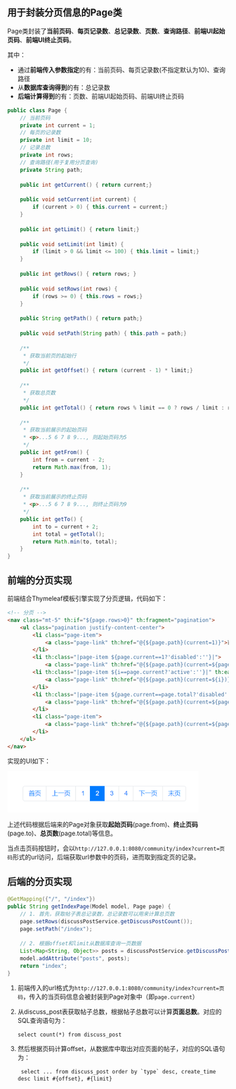 ## 用于封装分页信息的Page类

Page类封装了**当前页码**、**每页记录数**、**总记录数**、**页数**、**查询路径**、**前端UI起始页码**、**前端UI终止页码**。

其中：

- 通过**前端传入参数指定**的有：当前页码、每页记录数(不指定默认为10)、查询路径
- 从**数据库查询得到**的有：总记录数
- **后端计算得到**的有：页数、前端UI起始页码、前端UI终止页码

```java
public class Page {
    // 当前页码
    private int current = 1;
    // 每页的记录数
    private int limit = 10;
    // 记录总数
    private int rows;
    // 查询路径(用于复用分页查询)
    private String path;

    public int getCurrent() { return current;}

    public void setCurrent(int current) {
        if (current > 0) { this.current = current;}
    }

    public int getLimit() { return limit;}

    public void setLimit(int limit) {
        if (limit > 0 && limit <= 100) { this.limit = limit;}
    }

    public int getRows() { return rows; }

    public void setRows(int rows) {
        if (rows >= 0) { this.rows = rows;}
    }

    public String getPath() { return path;}

    public void setPath(String path) { this.path = path;}

    /**
     * 获取当前页的起始行
     */
    public int getOffset() { return (current - 1) * limit;}

    /**
     * 获取总页数
     */
    public int getTotal() { return rows % limit == 0 ? rows / limit : rows / limit + 1;}

    /**
     * 获取当前展示的起始页码
     * <p>...5 6 7 8 9..., 则起始页码为5
     */
    public int getFrom() {
        int from = current - 2;
        return Math.max(from, 1);
    }

    /**
     * 获取当前展示的终止页码
     * <p>...5 6 7 8 9..., 则终止页码为9
     */
    public int getTo() {
        int to = current + 2;
        int total = getTotal();
        return Math.min(to, total);
    }
}
```

## 前端的分页实现

前端结合Thymeleaf模板引擎实现了分页逻辑，代码如下：

```html
<!-- 分页 -->
<nav class="mt-5" th:if="${page.rows>0}" th:fragment="pagination">
    <ul class="pagination justify-content-center">
        <li class="page-item">
            <a class="page-link" th:href="@{${page.path}(current=1)}">首页</a>
        </li>
        <li th:class="|page-item ${page.current==1?'disabled':''}|">
            <a class="page-link" th:href="@{${page.path}(current=${page.current-1})}">上一页</a></li>
        <li th:class="|page-item ${i==page.current?'active':''}|" th:each="i:${#numbers.sequence(page.from,page.to)}">
            <a class="page-link" th:href="@{${page.path}(current=${i})}" th:text="${i}">1</a>
        </li>
        <li th:class="|page-item ${page.current==page.total?'disabled':''}|">
            <a class="page-link" th:href="@{${page.path}(current=${page.current+1})}">下一页</a>
        </li>
        <li class="page-item">
            <a class="page-link" th:href="@{${page.path}(current=${page.total})}">末页</a>
        </li>
    </ul>
</nav>
```

实现的UI如下：

<img src="https://raw.githubusercontent.com/lvhlvh/pictures/master/img/20200905231203.png" style="zoom:80%;" />

上述代码根据后端来的Page对象获取**起始页码**(page.from)、**终止页码**(page.to)、**总页数**(page.total)等信息。

当点击页码按钮时，会以`http://127.0.0.1:8080/community/index?current=页码`形式的url访问，后端获取url参数中的页码，进而取到指定页的记录。

## 后端的分页实现

```java
@GetMapping({"/", "/index"})
public String getIndexPage(Model model, Page page) {
    // 1. 首先，获取帖子表总记录数，总记录数可以用来计算总页数
    page.setRows(discussPostService.getDiscussPostCount());
    page.setPath("/index");

    // 2. 根据offset和limit从数据库查询一页数据
    List<Map<String, Object>> posts = discussPostService.getDiscussPostOnePage(page.getOffset(), page.getLimit());
    model.addAttribute("posts", posts);
    return "index";
}
```

1. 前端传入的url格式为`http://127.0.0.1:8080/community/index?current=页码`，传入的当页码信息会被封装到Page对象中（即`page.current`）

2. 从discuss_post表获取帖子总数，根据帖子总数可以计算**页面总数**。对应的SQL查询语句为：

   ```mysql
   select count(*) from discuss_post
   ```

3. 然后根据页码计算offset，从数据库中取出对应页面的帖子，对应的SQL语句为：

   ```mysql
    select ... from discuss_post order by `type` desc, create_time desc limit #{offset}, #{limit}
   ```

   

